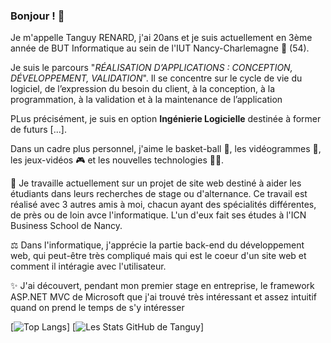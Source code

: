### Bonjour ! 👋

Je m'appelle Tanguy RENARD, j'ai 20ans et je suis actuellement en 3ème année de BUT Informatique au sein de l'IUT Nancy-Charlemagne 🏫 (54).

Je suis le parcours "*RÉALISATION D’APPLICATIONS : CONCEPTION, DÉVELOPPEMENT, VALIDATION*". Il se concentre sur le cycle de vie du logiciel, de l’expression du besoin du client, à la conception, à la programmation, à la validation et à la maintenance de l’application

PLus précisément, je suis en option **Ingénierie Logicielle** destinée à former de futurs [...].

Dans un cadre plus personnel, j'aime le basket-ball 🏀, les vidéogrammes 🎥, les jeux-vidéos 🎮 et les nouvelles technologies 👨‍💻.

💼 Je travaille actuellement sur un projet de site web destiné à aider les étudiants dans leurs recherches de stage ou d'alternance.
    Ce travail est réalisé avec 3 autres amis à moi, chacun ayant des spécialités différentes, de près ou de loin avce l'informatique.
    L'un d'eux fait ses études à l'ICN Business School de Nancy.

⚖️ Dans l'informatique, j'apprécie la partie back-end du développement web, qui peut-être très compliqué mais qui est le coeur d'un site web et comment il intéragie avec l'utilisateur. 

✨ J'ai découvert, pendant mon premier stage en entreprise, le framework ASP.NET MVC de Microsoft que j'ai trouvé très intéressant et assez intuitif quand on prend le temps de s'y intéresser 


[![Top Langs](https://github-readme-stats.vercel.app/api/top-langs/?username=TanguyFox)]     [![Les Stats GitHub de Tanguy](https://github-readme-stats.vercel.app/api?username=TanguyFox&hide=prs,issues&theme=transparent)]


<!--
**TanguyFox/TanguyFox** is a ✨ _special_ ✨ repository because its `README.md` (this file) appears on your GitHub profile.

Here are some ideas to get you started:

- 🔭 I’m currently working on ...
- 🌱 I’m currently learning ...
- 👯 I’m looking to collaborate on ...
- 🤔 I’m looking for help with ...
- 💬 Ask me about ...
- 📫 How to reach me: ...
- 😄 Pronouns: ...
- ⚡ Fun fact: ...
-->
